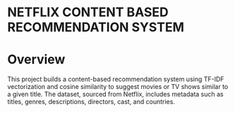 # NETFLIX CONTENT BASED RECOMMENDATION SYSTEM

# Overview
This project builds a content-based recommendation system using TF-IDF vectorization and cosine similarity to suggest movies or TV shows similar to a given title. The dataset, sourced from Netflix, includes metadata such as titles, genres, descriptions, directors, cast, and countries.
